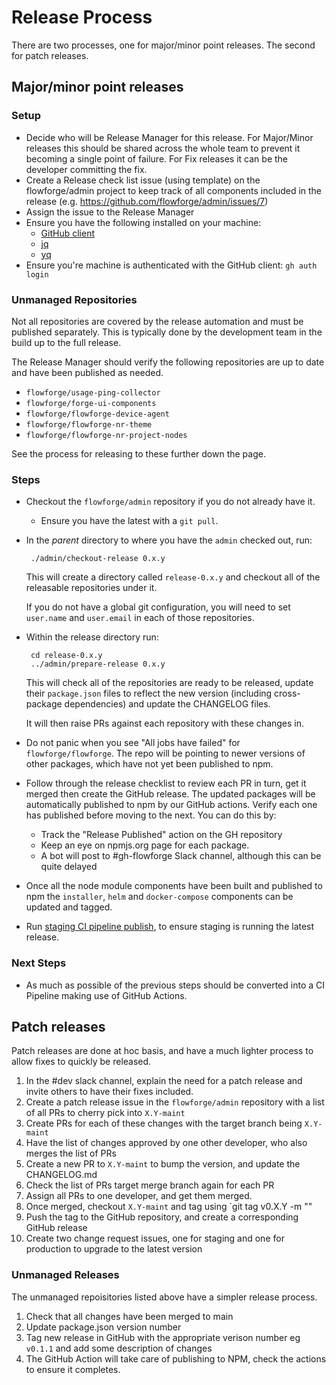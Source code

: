 # Release Process

There are two processes, one for major/minor point releases. The second for patch
releases.

## Major/minor point releases

### Setup

 - Decide who will be Release Manager for this release. For Major/Minor releases this should be shared across the whole team to prevent it becoming a single point of failure. For Fix releases it can be the developer committing the fix.
 - Create a Release check list issue (using template) on the flowforge/admin project to keep track of all components included in the release (e.g. https://github.com/flowforge/admin/issues/7)
 - Assign the issue to the Release Manager
 - Ensure you have the following installed on your machine:
    - [GitHub client](https://github.com/cli/cli)
    - [jq](https://stedolan.github.io/jq/download/)
    - [yq](https://mikefarah.gitbook.io/yq/#install)
 - Ensure you're machine is authenticated with the GitHub client: `gh auth login`


### Unmanaged Repositories

Not all repositories are covered by the release automation and must be published
separately. This is typically done by the development team in the build up to the
full release.

The Release Manager should verify the following repositories are up to date and
have been published as needed.

 - `flowforge/usage-ping-collector`
 - `flowforge/forge-ui-components`
 - `flowforge/flowforge-device-agent`
 - `flowforge/flowforge-nr-theme`
 - `flowforge/flowforge-nr-project-nodes`

See the process for releasing to these further down the page.
### Steps

 - Checkout the `flowforge/admin` repository if you do not already have it.
    - Ensure you have the latest with a `git pull`.
 - In the *parent* directory to where you have the `admin` checked out, run:
   
        ./admin/checkout-release 0.x.y
   
   This will create a directory called `release-0.x.y` and checkout all of the releasable
   repositories under it.

   If you do not have a global git configuration, you will need to set `user.name` and `user.email`
   in each of those repositories.

 - Within the release directory run:
   
        cd release-0.x.y
        ../admin/prepare-release 0.x.y
   
   This will check all of the repositories are ready to be released, update
   their `package.json` files to reflect the new version (including cross-package
   dependencies) and update the CHANGELOG files.

   It will then raise PRs against each repository with these changes in.
 - Do not panic when you see "All jobs have failed" for `flowforge/flowforge`. The repo will be pointing to newer versions of other packages, which have not yet been published to npm.
 - Follow through the release checklist to review each PR in turn, get it merged then create the GitHub release.
   The updated packages will be automatically published to npm by our GitHub actions. Verify each one has published
   before moving to the next. You can do this by:
    - Track the "Release Published" action on the GH repository
    - Keep an eye on npmjs.org page for each package.
    - A bot will post to #gh-flowforge Slack channel, although this can be quite delayed
 - Once all the node module components have been built and published to npm the `installer`, `helm` and `docker-compose` components can be updated and tagged.
 - Run [staging CI pipeline publish](https://github.com/flowforge/CloudProject/actions/workflows/build-kube.yml), to ensure staging is running the latest release.

### Next Steps

 - As much as possible of the previous steps should be converted into a CI Pipeline making use of GitHub Actions.

## Patch releases

Patch releases are done at hoc basis, and have a much lighter process to allow
fixes to quickly be released.

1. In the #dev slack channel, explain the need for a patch release and invite others
to have their fixes included.
1. Create a patch release issue in the `flowforge/admin` repository with a list of all PRs
to cherry pick into `X.Y-maint`
1. Create PRs for each of these changes with the target branch being `X.Y-maint`
1. Have the list of changes approved by one other developer, who also merges the list of PRs
1. Create a new PR to `X.Y-maint` to bump the version, and update the CHANGELOG.md
1. Check the list of PRs target merge branch again for each PR
1. Assign all PRs to one developer, and get them merged.
1. Once merged, checkout `X.Y-maint` and tag using `git tag v0.X.Y -m "<One line description of this release>"
1. Push the tag to the GitHub repository, and create a corresponding GitHub release
1. Create two change request issues, one for staging and one for production to upgrade to the latest version

### Unmanaged Releases

The unmanaged repoisitories listed above have a simpler release process.

1. Check that all changes have been merged to main
1. Update package.json version number
1. Tag new release in GitHub with the appropriate verison number eg `v0.1.1` and add some description of changes
1. The GitHub Action will take care of publishing to NPM, check the actions to ensure it completes.
